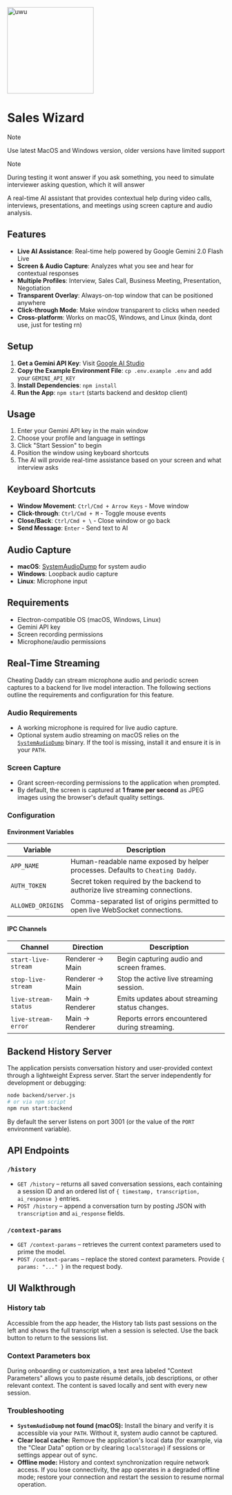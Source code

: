 <img src="/src/assets/logo.png" alt="uwu" width="200"/>

# Sales Wizard

> [!NOTE]  
> Use latest MacOS and Windows version, older versions have limited support

> [!NOTE]  
> During testing it wont answer if you ask something, you need to simulate interviewer asking question, which it will answer

A real-time AI assistant that provides contextual help during video calls, interviews, presentations, and meetings using screen capture and audio analysis.

## Features

- **Live AI Assistance**: Real-time help powered by Google Gemini 2.0 Flash Live
- **Screen & Audio Capture**: Analyzes what you see and hear for contextual responses
- **Multiple Profiles**: Interview, Sales Call, Business Meeting, Presentation, Negotiation
- **Transparent Overlay**: Always-on-top window that can be positioned anywhere
- **Click-through Mode**: Make window transparent to clicks when needed
- **Cross-platform**: Works on macOS, Windows, and Linux (kinda, dont use, just for testing rn)

## Setup

1. **Get a Gemini API Key**: Visit [Google AI Studio](https://aistudio.google.com/apikey)
2. **Copy the Example Environment File**: `cp .env.example .env` and add your `GEMINI_API_KEY`
3. **Install Dependencies**: `npm install`
4. **Run the App**: `npm start` (starts backend and desktop client)

## Usage

1. Enter your Gemini API key in the main window
2. Choose your profile and language in settings
3. Click "Start Session" to begin
4. Position the window using keyboard shortcuts
5. The AI will provide real-time assistance based on your screen and what interview asks

## Keyboard Shortcuts

- **Window Movement**: `Ctrl/Cmd + Arrow Keys` - Move window
- **Click-through**: `Ctrl/Cmd + M` - Toggle mouse events
- **Close/Back**: `Ctrl/Cmd + \` - Close window or go back
- **Send Message**: `Enter` - Send text to AI

## Audio Capture

- **macOS**: [SystemAudioDump](https://github.com/Mohammed-Yasin-Mulla/Sound) for system audio
- **Windows**: Loopback audio capture
- **Linux**: Microphone input

## Requirements

- Electron-compatible OS (macOS, Windows, Linux)
- Gemini API key
- Screen recording permissions
- Microphone/audio permissions

## Real-Time Streaming

Cheating Daddy can stream microphone audio and periodic screen captures to a
backend for live model interaction. The following sections outline the
requirements and configuration for this feature.

### Audio Requirements

- A working microphone is required for live audio capture.
- Optional system audio streaming on macOS relies on the
  [`SystemAudioDump`](https://github.com/Mohammed-Yasin-Mulla/Sound) binary. If
  the tool is missing, install it and ensure it is in your `PATH`.

### Screen Capture

- Grant screen-recording permissions to the application when prompted.
- By default, the screen is captured at **1 frame per second** as JPEG images
  using the browser's default quality settings.

### Configuration

#### Environment Variables

| Variable         | Description                                                                                  |
| ---------------- | -------------------------------------------------------------------------------------------- |
| `APP_NAME`       | Human-readable name exposed by helper processes. Defaults to `Cheating Daddy`.              |
| `AUTH_TOKEN`     | Secret token required by the backend to authorize live streaming connections.               |
| `ALLOWED_ORIGINS`| Comma-separated list of origins permitted to open live WebSocket connections.               |

#### IPC Channels

| Channel               | Direction            | Description                                   |
| --------------------- | -------------------- | --------------------------------------------- |
| `start-live-stream`   | Renderer → Main      | Begin capturing audio and screen frames.      |
| `stop-live-stream`    | Renderer → Main      | Stop the active live streaming session.       |
| `live-stream-status`  | Main → Renderer      | Emits updates about streaming status changes. |
| `live-stream-error`   | Main → Renderer      | Reports errors encountered during streaming.  |

## Backend History Server

The application persists conversation history and user-provided context through a lightweight Express server. Start the server independently for development or debugging:

```bash
node backend/server.js
# or via npm script
npm run start:backend
```

By default the server listens on port 3001 (or the value of the `PORT` environment variable).

## API Endpoints

### `/history`

- `GET /history` – returns all saved conversation sessions, each containing a session ID and an ordered list of `{ timestamp, transcription, ai_response }` entries.
- `POST /history` – append a conversation turn by posting JSON with `transcription` and `ai_response` fields.

### `/context-params`

- `GET /context-params` – retrieves the current context parameters used to prime the model.
- `POST /context-params` – replace the stored context parameters. Provide `{ params: "..." }` in the request body.

## UI Walkthrough

### History tab

Accessible from the app header, the History tab lists past sessions on the left and shows the full transcript when a session is selected. Use the back button to return to the sessions list.

### Context Parameters box

During onboarding or customization, a text area labeled "Context Parameters" allows you to paste résumé details, job descriptions, or other relevant context. The content is saved locally and sent with every new session.

### Troubleshooting

- **`SystemAudioDump` not found (macOS):** Install the binary and verify it is
  accessible via your `PATH`. Without it, system audio cannot be captured.
- **Clear local cache:** Remove the application's local data (for example, via the "Clear Data" option or by clearing `localStorage`) if sessions or settings appear out of sync.
- **Offline mode:** History and context synchronization require network access. If you lose connectivity, the app operates in a degraded offline mode; restore your connection and restart the session to resume normal operation.
